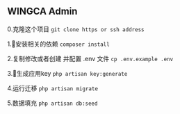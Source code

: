 ## WINGCA Admin 
0.克隆这个项目
`git clone https or ssh address`

1.安装相关的依赖
`composer install`

2.复制修改或者创建 并配置 .env 文件
`cp .env.example .env`

3.生成应用key
`php artisan key:generate`

4.运行迁移
`php artisan migrate`

5.数据填充
`php artisan db:seed`
